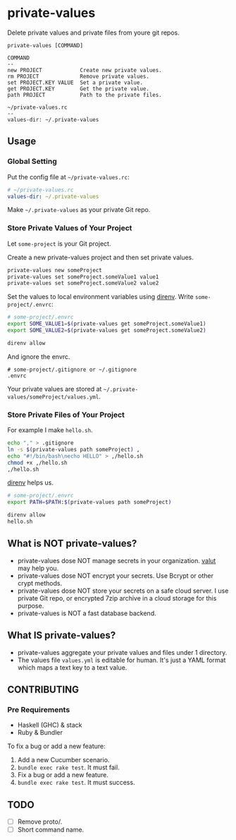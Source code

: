 private-values
==
Delete private values and private files from youre git repos.

```
private-values [COMMAND]

COMMAND
--
new PROJECT            Create new private values.
rm PROJECT             Remove private values.
set PROJECT.KEY VALUE  Set a private value.
get PROJECT.KEY        Get the private value.
path PROJECT           Path to the private files.

~/private-values.rc
--
values-dir: ~/.private-values
```

Usage
--
### Global Setting
Put the config file at `~/private-values.rc`:

```yaml
# ~/private-values.rc
values-dir: ~/.private-values
```

Make `~/.private-values` as your private Git repo.

### Store Private Values of Your Project
Let `some-project` is your Git project.

Create a new private-values project and then set private values.

```sh
private-values new someProject
private-values set someProject.someValue1 value1
private-values set someProject.someValue2 value2
```

Set the values to local environment variables using [direnv][1].
Write `some-project/.envrc`:

```sh
# some-project/.envrc
export SOME_VALUE1=$(private-values get someProject.someValue1)
export SOME_VALUE2=$(private-values get someProject.someValue2)
```

```sh
direnv allow
```

And ignore the envrc.

```
# some-project/.gitignore or ~/.gitignore
.envrc
```

Your private values are stored at `~/.private-values/someProject/values.yml`.

### Store Private Files of Your Project
For example I make `hello.sh`.

```sh
echo "," > .gitignore
ln -s $(private-values path someProject) ,
echo "#!/bin/bash\necho HELLO" > ,/hello.sh
chmod +x ,/hello.sh
,/hello.sh
```

[direnv][1] helps us.

```sh
# some-project/.envrc
export PATH=$PATH:$(private-values path someProject)
```

```sh
direnv allow
hello.sh
```

What is NOT private-values?
--
- private-values dose NOT manage secrets in your organization. [valut](https://vaultproject.io) may help you.
- private-values dose NOT encrypt your secrets. Use Bcrypt or other crypt methods.
- private-values dose NOT store your secrets on a safe cloud server. I use private Git repo, or encrypted 7zip archive in a cloud storage for this purpose.
- private-values is NOT a fast database backend.

What IS private-values?
--
- private-values aggregate your private values and files under 1 directory.
- The values file `values.yml` is editable for human. It's just a YAML format which maps a text key to a text value.

CONTRIBUTING
--
### Pre Requirements
- Haskell (GHC) & stack
- Ruby & Bundler

To fix a bug or add a new feature:

1. Add a new Cucumber scenario.
2. `bundle exec rake test`. It must fail.
3. Fix a bug or add a new feature.
4. `bundle exec rake test`. It must success.

TODO
--
- [ ] Remove proto/.
- [ ] Short command name.

[1]: http://direnv.net/
<!-- vim:set ft=markdown: -->
